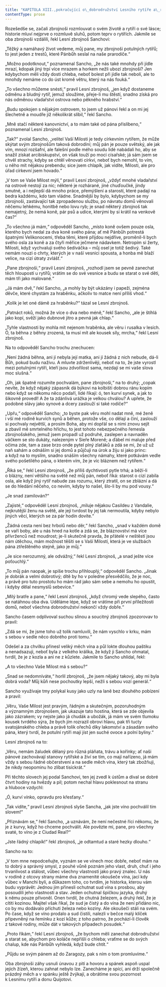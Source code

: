 ```yaml
---
title: "KAPITOLA XIII.,pokračující o\_dobrodružství Lesního rytíře a\_rozumné, nové a\_milé rozmluvě zbrojnošů."
contentType: prose
---
```


  

Rozešedše se, začali zbrojnoši rozmlouvat o svém životě a rytíři o své lásce; historie mluví nejprve o rozmluvě sluhů, potom teprv o rytířích. Jakmile se oba zbrojnoši vzdálili, řekl Lesní zbrojnoš Sanchovi:

„Těžký a namáhavý život vedeme, můj pane, my zbrojnoši potulných rytířů; to jest jeden z trestů, které Pánbůh seslal na naše prarodiče.“

„Možno podotknout,“ poznamenal Sancho, „že nás také mnohdy při jídle mrazí, kdopak jiný trpí více mrazem a horkem nežli ubozí zbrojnoši? Jen kdybychom měli vždy dosti chleba, neboť bolest při jídle tak nebolí, ale to mnohdy nemáme co do úst kromě větru, který na nás fouká.“

„To všechno můžeme snésti,“ pravil Lesní zbrojnoš, „jen když dostaneme odměnu a bludný rytíř, jemuž sloužíme, přeje-li mu štěstí, snadno získá pro nás odměnou vladařství ostrova nebo pěkného hrabství.“

„Budu spokojen s nějakým ostrovem, to jsem už pánovi řekl a on mi jej šlechetně a moudře již několikrát slíbil,“ řekl Sancho.

„Mně stačí některé kanovnictví, a to mám také od pána přislíbeno,“ poznamenal Lesní zbrojnoš.

„Tak?“ zvolal Sancho, „velitel Vaší Milosti je tedy církevním rytířem, že může skýtat svým zbrojnošům taková dobrodiní; můj pán je pouze světský, ale jak vím, mnozí rozšafní, ale falešní podle mého soudu lidé nabádali ho, aby se snažil získat arcibiskupství, on však touží po moci císařské; já sám jsem se chvěl strachy, kdyby se chtěl věnovati církvi, neboť bych nemohl, to vím, u něho mít nějakou prebendu; sice jsem chlapík, jak vidíte, Milosti, ale pro úřad církevní jsem hovado.“

„V tom se Vaše Milost mýlí,“ pravil Lesní zbrojnoš, „vždyť mnohé vladařství na ostrově nestojí za nic; některé je rozhárané, jiné chuďoučké, jindy smutné, a i nejlepší dá mnoho práce, přemýšlení a starostí, které padají na bedra každému, kdo tam vládne. Snadnější by bylo, kdybychom se my zbrojnoši, zastávající tak zpropadenou službu, po návratu domů věnovali něčemu lehkému, honitbě nebo lovu ryb; je snad některý zbrojnoš tak nemajetný, že nemá koně, pár psů a udice, kterými by si krátil na venkově čas?“

„To všechno já mám,“ odpověděl Sancho, „místo koně ovšem pouze osla, kterého bych nedal za dva koně svého pána; ať mě Pánbůh potrestá špatnými Velikonocemi, třeba těmi, které přijdou nejdříve, proměnil-li bych svého osla za koně a za čtyři měřice ječmene nádavkem. Netropím si žerty, Milosti, když vychvaluji svého šediváčka – můj osel je totiž šedivý. Také nemám nouzi o chrty, kterých je v naší vesnici spousta, a honba mě blaží velice, na cizí útraty zvlášť.“

„Pane zbrojnoši,“ pravil Lesní zbrojnoš, „rozhodl jsem se pevně zanechat těch hloupostí u rytířů; vrátím se do své vesnice a budu se starat o své děti, mám tři jako malované.“

„Já mám dvě,“ řekl Sancho, „a mohly by být ukázány i papeži, zejména děvče, které chystám za hraběnku, ačkoliv to matce není příliš vhod.“

„Kolik je let oné dámě za hraběnku?“ tázal se Lesní zbrojnoš.

„Patnáct roků, možná že více o dva nebo méně,“ řekl Sancho, „ale je štíhlá jako kopí, svěží jako dubnové jitro a pevná jak chlap.“

„Tyhle vlastnosti by mohla mít nejenom hraběnka, ale věru i rusalka v lesích. Ó, ta běhna z běhny zrozená, ta musí mít ale kousek síly, mrcha,“ řekl Lesní zbrojnoš.

Na to odpověděl Sancho trochu znechucen:

„Není žádná běhna, ani jí nebyla její matka, ani jí žádná z nich nebude, dá-li Bůh, pokud budu naživu. A mluvte zdrženlivěji, neboť na to, že jste vyrostl mezi potulnými rytíři, kteří jsou zdvořilost sama, nezdají se mi vaše slova moc slušná.“

„Oh, jak špatně rozumíte pochvalám, pane zbrojnoši,“ na to druhý; „copak nevíte, že když nějaký zápasník dá býkovi na kolbišti dobrou ránu kopím nebo když se někomu něco podaří, lidé říkají: ó, ten kurví synek, a jak to šikovně provedl! A že ta zdánlivá urážka je velkou chválou? A upřete, že podobné slávy jako synové a dcery zaslouží si také rodiče?“

„Upřu,“ odpověděl Sancho; „to byste pak věru mohl nadat mně, mé ženě i vší mé rodině kurvích synů a běhen, protože vše, co dělají a činí, zaslouží si pochvaly největší, a prosím Boha, aby mi dopřál se s nimi znovu sejít a zbavil mě smrtelného hříchu, to jest tohoto nebezpečného řemesla zbrojnošského, jemuž jsem propadl už podruhé, zaslepen a navnaděn váčkem se sto dukáty, nalezeným v Sieře Moreně; a ďábel mi maluje před očima zde, tam a zase brzo onde pytel plný zlaťáků a zdá se mi, že už už naň sahám a odnáším si jej domů a půjčuji na úrok a žiju si jako princ: a když na to myslím, snadno snáším všechny námahy, které potkávám vedle svého pošetilého pána, o kterém vím, že je víc bláznem než rytířem.“

„Říká se,“ řekl Lesní zbrojnoš, „že příliš dychtivosti pytle trhá; a běží-li o blázny, není většího na světě než můj pán, neboť říká: starost o cizí zabila osla, ale když jiný rytíř nabude zas rozumu, který ztratil, on se zblázní a dá se do hledání něčeho, co nevím, kdyby to našel, šlo-li by mu pod vousy.“

„Je snad zamilován?“

„Zajisté,“ odpověděl Lesní zbrojnoš, „miluje nějakou Casildeu z Vandalie, nejkrutější ženu na světě, ale její tvrdost by jej tak ne­rmoutila, kdyby nebylo jiných věcí, kterých se za pár hodin dovíte.“

„Žádná cesta není bez hrbolů nebo děr,“ řekl Sancho, „snad v kaž­dém domě se vaří boby, ale u nás hned na kotle a zdá se, že bláznovství má více přívrženců než moudrost; je-li skutečně pravda, že přátelé v neštěstí jsou nám útěchou, mám možnost těšiti se s Vaší Milostí, která je ve službách pána ztřeštěného stejně, jako je můj.“

„Je sice nerozumný, ale odvážný,“ řekl Lesní zbrojnoš, „a snad ješte více poťouchlý.“

„To můj pán naopak, je spíše trochu přihlouplý,“ odpověděl Sancho. „Jinak je dobrák a velmi dobrotivý; dítě by ho v poledne přesvědčilo, že je noc, a právě pro tuto prostotu ho mám rád jako sám sebe a nemohu ho opustit, i kdyby dělal nesmyslů sebevíce.“

„Milý bratře a pane,“ řekl Lesní zbrojnoš, „když chromý vede slepého, často se natáhnou oba dva. Uděláme lépe, když se vrátíme při první příležitosti domů, neboť všechna dobrodružství nekončí vždy dobře.“

Sancho časem odplivoval suchou slinou a soucitný zbrojnoš zpozorovav to pravil:

„Zdá se mi, že jsme toho už tolik namluvili, že nám vyschlo v krku, mám s sebou v sedle něco dobrého proti tomu.“

Odešel a za chvilku přinesl veliký měch vína a půl lokte dlouhou paštiku a nenadsazuji, neboť byla z velkého králíka, že když ji Sancho ohmatal, tvrdil, že je z kozla a ani ne z kůzlete. Jakmile to Sancho uhlídal, řekl:

„A to všechno Vaše Milost má s sebou?“

„Snad se nedomníváte,“ horlil zbrojnoš, „že jsem nějaký takový, aby mi byla dobrá voda? Můj kůň nese pochoutky lepší, nežli s sebou vozí generál.“

Sancho využívaje tmy polykal kusy jako uzly na laně bez dlouhého pobízení a pravil:

„Věru, Vaše Milost jest pravým, řádným a skutečným, pozoruhodným a významným zbrojnošem, jak ukazuje tato hostina, která se zde objevila jako zázrakem; vy nejste jako já chudák a ubožák, já mám ve svém tlumoku kousek tvrdého sýra, že bych jím rozrazil obrovi hlavu, pak tři tucty svatojánského chleba a právě tolik ořechů díky lakomství a zásadám svého pána, který tvrdí, že potulní rytíři mají jíst jen suché ovoce a polní byliny.“

Lesní zbrojnoš na to:

„Věru, nemám žaludek dělaný pro různá pláňata, trávu a kořínky; ať naši pánové zachovávají stanovy rytířské a živí se tím, co mají nařízeno, já mám vždy s sebou řádné občerstvení a na sedle měch vína, který tak zbožňuji, že nikdy neopominu ho zlíbat tisíckrát.“

Při těchto slovech jej podal Sanchovi, ten jej zvedl k ústům a díval se dobré čtvrt hodiny na hvězdy a pil; potom nechal hlavu poklesnout na stranu a hluboce vzdychl:

„Ó, kurví vínko, opravdu pro křesťany.“

„Tak vidíte,“ pravil Lesní zbrojnoš slyše Sancha, „jak jste víno pochválil tím slovem!“

„Přiznávám se,“ řekl Sancho, „a uznávám, že není nečestné říci někomu, že je z kurvy, když ho chceme pochválit. Ale povězte mi, pane, pro všechny svaté, to víno je z Ciudad Real?“

„Jste řádný chlapík!“ řekl zbrojnoš, „je odtamtud a staré hezky dlouho.“

Sancho na to:

„V tom mne nepodceňujte, vyznám se ve vínech moc dobře, neboť mám na to dobrý a správný smysl, z pouhé vůně poznám jeho vlast, druh, chuť i jeho trvanlivost a stálost, vůbec všechny vlastnosti jako pravý znalec. U nás v rodině z otcovy strany máme dva znamenité okoušeče vína, jací kdy vůbec v Manchi byli, a důkazem toho, co tvrdím, je historka, kterou vám budu vyprávět: Jednou jim přinesli ochutnat sud vína s prosbou, aby posoudili jeho vlastnosti a stav. Jeden ochutnal špičkou jazyka, druhý k němu pouze přivoněl. Onen tvrdil, že chutná železem, a druhý řekl, že je cítiti kozinou. Majitel však říkal, že sud je čistý a do vína že není přidáno nic, co by mu dodávalo příchuti železa nebo koziny. Ale okoušeči stáli na svém. Po čase, když se víno prodalo a sud čistili, nalezli v bečce malý klíček připevněný na řemínku z kozí kůže; z toho patrno, že pochází-li člověk z takové rodiny, může dát v takových případech posudek.“

„Proto říkám,“ řekl Lesní zbrojnoš, „že bychom měli zanechat dobrodružství a starat se, abychom pro koláče nepřišli o chleba; vraťme se do svých chalup, kde nás Pánbůh vyhledá, když bude chtít.“

„Půjdu se svým pánem až do Zaragozy, pak s ním o tom promluvíme.“

Oba zbrojnoši záhy usnuli únavou z pití a hovoru a spánek aspoň uspal jejich žízeň, kterou zahnat nebylo lze. Zanecháme je spící, ani drží společně prázdný měch a v spánku ještě žvýkají, a obrátíme svou pozornost k Lesnímu rytíři a donu Quijotovi.
